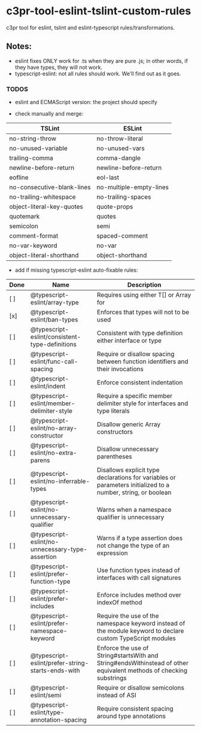 # c3pr-tool-eslint-tslint-custom-rules

c3pr tool for eslint, tslint and eslint-typescript rules/transformations.

## Notes:

- eslint fixes ONLY work for .ts when they are pure .js; in other words, if they have types, they will not work.
- typescript-eslint: not all rules should work. We'll find out as it goes. 

### TODOS

- eslint and ECMAScript version: the project should specify

- check manually and merge:

| TSLint                      | ESLint                  |
| ---                         | ---                     |
| no-string-throw             | no-throw-literal        |
| no-unused-variable          | no-unused-vars          |
| trailing-comma              | comma-dangle            |
| newline-before-return       | newline-before-return   |
| eofline                     | eol-last                |
| no-consecutive-blank-lines  | no-multiple-empty-lines |
| no-trailing-whitespace      | no-trailing-spaces      |
| object-literal-key-quotes   | quote-props             |
| quotemark                   | quotes                  |
| semicolon                   | semi                    |
| comment-format              | spaced-comment          |
| no-var-keyword              | no-var                  |
| object-literal-shorthand    | object-shorthand        |

- add if missing typescript-eslint auto-fixable rules:

| Done | Name                                              | Description                                                                                                        |
|  --- | ---                                               | ---                                                                                                                |
|  [ ] | @typescript-eslint/array-type                     | Requires using either T[] or Array<T> for                                                                          |
|  [x] | @typescript-eslint/ban-types                      | Enforces that types will not to be used                                                                            |
|  [ ] | @typescript-eslint/consistent-type-definitions    | Consistent with type definition either interface or type                                                           |
|  [ ] | @typescript-eslint/func-call-spacing              | Require or disallow spacing between function identifiers and their invocations                                     |
|  [ ] | @typescript-eslint/indent                         | Enforce consistent indentation                                                                                     |
|  [ ] | @typescript-eslint/member-delimiter-style         | Require a specific member delimiter style for interfaces and type literals                                         |
|  [ ] | @typescript-eslint/no-array-constructor           | Disallow generic Array constructors                                                                                |
|  [ ] | @typescript-eslint/no-extra-parens                | Disallow unnecessary parentheses                                                                                   |
|  [ ] | @typescript-eslint/no-inferrable-types            | Disallows explicit type declarations for variables or parameters initialized to a number, string, or boolean       |
|  [ ] | @typescript-eslint/no-unnecessary-qualifier       | Warns when a namespace qualifier is unnecessary                                                                    |
|  [ ] | @typescript-eslint/no-unnecessary-type-assertion  | Warns if a type assertion does not change the type of an expression                                                |
|  [ ] | @typescript-eslint/prefer-function-type           | Use function types instead of interfaces with call signatures                                                      |
|  [ ] | @typescript-eslint/prefer-includes                | Enforce includes method over indexOf method                                                                        |
|  [ ] | @typescript-eslint/prefer-namespace-keyword       | Require the use of the namespace keyword instead of the module keyword to declare custom TypeScript modules        |
|  [ ] | @typescript-eslint/prefer-string-starts-ends-with | Enforce the use of String#startsWith and String#endsWithinstead of other equivalent methods of checking substrings |
|  [ ] | @typescript-eslint/semi                           | Require or disallow semicolons instead of ASI                                                                      |
|  [ ] | @typescript-eslint/type-annotation-spacing        | Require consistent spacing around type annotations                                                                 |